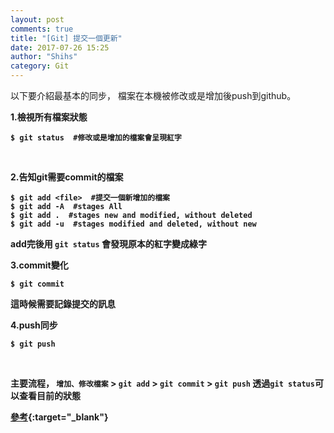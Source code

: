 ```yaml
---
layout: post
comments: true
title: "[Git] 提交一個更新"
date: 2017-07-26 15:25
author: "Shihs"
category: Git
---
```



以下要介紹最基本的同步，
檔案在本機被修改或是增加後push到github。


<b>1.檢視所有檔案狀態
```git
$ git status  #修改或是增加的檔案會呈現紅字
```
<br>

<b>2.告知git需要commit的檔案
```git
$ git add <file>  #提交一個新增加的檔案
$ git add -A  #stages All
$ git add .  #stages new and modified, without deleted
$ git add -u  #stages modified and deleted, without new
```
add完後用 `git status` 會發現原本的紅字變成綠字
<br>

<b>3.commit變化
```git
$ git commit
```
這時候需要記錄提交的訊息
<br>

<b>4.push同步
```git
$ git push
```
<br>


主要流程，
`增加、修改檔案` > `git add` > `git commit` > `git push`
透過`git status`可以查看目前的狀態


[參考](https://zlargon.gitbooks.io/git-tutorial/content/startup/commit_a_patch.html){:target="_blank"}


